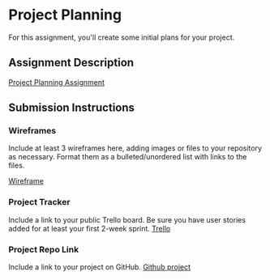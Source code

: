 # Project Planning
For this assignment, you'll create some initial plans for your project.

## Assignment Description
[Project Planning Assignment](https://education.launchcode.org/liftoff/modules/assignments/project-planning)

## Submission Instructions

### Wireframes

Include at least 3 wireframes here, adding images or files to your repository as necessary. Format them as a bulleted/unordered list with links to the files.

[Wireframe](https://miro.com/app/board/uXjVMSULEf0=/)

### Project Tracker

Include a link to your public Trello board. Be sure you have user stories added for at least your first 2-week sprint.
[Trello](https://trello.com/b/gI7E3IHQ/first-board)

### Project Repo Link

Include a link to your project on GitHub.
[Github project](https://github.com/AlainaBalducci/FinalProject)
